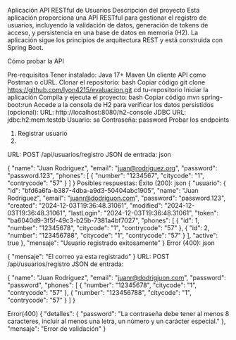 Aplicación API RESTful de Usuarios
Descripción del proyecto
Esta aplicación proporciona una API RESTful para gestionar el registro de usuarios, incluyendo la validación de datos, generación de tokens de acceso, y persistencia en una base de datos en memoria (H2). La aplicación sigue los principios de arquitectura REST y está construida con Spring Boot.

Cómo probar la API

Pre-requisitos
Tener instalado:
Java 17+
Maven
Un cliente API como Postman o cURL.
Clonar el repositorio:
bash
Copiar código
git clone https://github.com/lyon4215/evaluacion.git
cd tu-repositorio
Iniciar la aplicación
Compila y ejecuta el proyecto:
bash
Copiar código
mvn spring-boot:run
Accede a la consola de H2 para verificar los datos persistidos (opcional):
URL: http://localhost:8080/h2-console
JDBC URL: jdbc:h2:mem:testdb
Usuario: sa
Contraseña: password
Probar los endpoints

1. Registrar usuario
2. 
URL: POST /api/usuarios/registro
JSON de entrada:
json

{
  "name": "Juan Rodriguez",
  "email": "juan@rodriguez.org",
  "password": "password.123",
  "phones": [
    {
      "number": "1234567",
      "citycode": "1",
      "contrycode": "57"
    }
  ]
}
Posibles respuestas:
Éxito (200):
json
{
    "usuario": {
        "id": "bfd6a6fa-b387-4dba-a9d3-50404abc1905",
        "name": "Juan Rodriguez",
        "email": "juanr@dodriguon.com",
        "password": "password.123",
        "created": "2024-12-03T19:36:48.31061",
        "modified": "2024-12-03T19:36:48.31061",
        "lastLogin": "2024-12-03T19:36:48.31061",
        "token": "ba6040d9-3f5f-49c3-b25b-7381a4bf7027",
        "phones": [
            {
                "id": 1,
                "number": "12345678",
                "citycode": "1",
                "contrycode": "57"
            },
            {
                "id": 2,
                "number": "123456788",
                "citycode": "1",
                "contrycode": "57"
            }
        ],
        "active": true
    },
    "mensaje": "Usuario registrado exitosamente"
}
Error (400):
json

{
    "mensaje": "El correo ya esta registrado"
}
URL: POST /api/usuarios/registro
JSON de entrada:

{
  "name": "Juan Rodriguez",
  "email": "juanr@dodrigjuon.com",
  "password": "password",
  "phones": [
    {
      "number": "12345678",
      "citycode": "1",
      "contrycode": "57"
    },
    {
      "number": "123456788",
      "citycode": "1",
      "contrycode": "57"
    }
  ]
}


Error(400)
{
    "detalles": {
        "password": "La contraseña debe tener al menos 8 caracteres, incluir al menos una letra, un número y un carácter especial."
    },
    "mensaje": "Error de validación"
}
